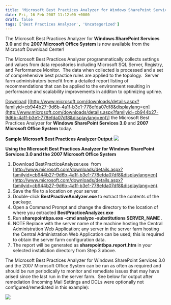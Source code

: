 ```yaml
---
title: 'Microsoft Best Practices Analyzer for Windows SharePoint Services 3.0 and the 2007 Microsoft Office System Available!'
date: Fri, 16 Feb 2007 11:12:00 +0000
draft: false
tags: ['Best Practices Analyzer', 'Uncategorized']
---
```


The Microsoft Best Practices Analyzer for **Windows SharePoint Services 3.0** and the **2007** **Microsoft Office System** is now available from the Microsoft Download Center!

The Microsoft Best Practices Analyzer programmatically collects settings and values from data repositories including Microsoft SQL Server, Registry, and Performance Monitor.  The data when collected is processed and a set of comprehensive best practice rules are applied to the topology.  Server farm administrators benefit from a detailed report listing of recommendations that can be applied to the environment resulting in performance and scalability improvements in additon to optimizing uptime.

[Download](http://www.microsoft.com/downloads/details.aspx?familyid=cb944b27-9d6b-4a1f-b3e1-778efda07df8&displaylang=en) \[[http://www.microsoft.com/downloads/details.aspx?familyid=cb944b27-9d6b-4a1f-b3e1-778efda07df8&displaylang=en](http://www.microsoft.com/downloads/details.aspx?familyid=cb944b27-9d6b-4a1f-b3e1-778efda07df8&displaylang=en)\] the Microsoft Best Practices Analyzer for **Windows SharePoint Services 3.0** and **2007** **Microsoft Office System** today.

**Sample Microsoft Best Practices Analyzer Output** [![](https://wbaer.officeisp.net/Shared%20Picture%20Library/_w/BPASample_JPG.jpg)](https://wbaer.officeisp.net/Shared%20Picture%20Library/BPASample.JPG)

**Using the Microsoft Best Practices Analyzer for Windows SharePoint Services 3.0 and the 2007 Microsoft Office System**

1.  Download BestPracticeAnalyzer.exe  from [http://www.microsoft.com/downloads/details.aspx?familyid=cb944b27-9d6b-4a1f-b3e1-778efda07df8&displaylang=en](http://www.microsoft.com/downloads/details.aspx?familyid=cb944b27-9d6b-4a1f-b3e1-778efda07df8&displaylang=en).
2.  Save the file to a location on your server.
3.  Double-click **BestPractiveAnalyzer.exe** to extract the contents of the package.
4.  Open a Command Prompt and change the directory to the location of where you extracted **BestPracticeAnalyzer.exe**
5.  Run **sharepointbpa.exe -cmd analyze -substitutions SERVER\_NAME <ServerHostingCentralAdminWebApp>**.
6.  NOTE Replace **<ServerHostingCentralAdminWebApp>** with the server name of the machine hosting the Central Administration Web Application; any server in the server farm hosting the Central Administration Web Application can be used; this is required to obtain the server farm configuration data.
7.  The report will be generated as **sharepointbpa.report.htm** in your selected installation directory from Step 3 above.

The Microsoft Best Practices Analyzer for Windows SharePoint Services 3.0 and the 2007 Microsoft Office System can be run as often as required and should be run periodically to monitor and remediate issues that may have arised since the last run in the server farm.  See below for output after remediation (Incoming Mail Settings and DCLs were optionally not configured/remediated in this example):

[![](https://wbaer.officeisp.net/Shared%20Picture%20Library/_w/BPASample2_JPG.jpg)](https://wbaer.officeisp.net/Shared%20Picture%20Library/BPASample2.JPG)